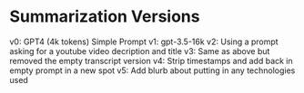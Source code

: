 # Summarization Versions

v0: GPT4 (4k tokens) Simple Prompt
v1: gpt-3.5-16k
v2: Using a prompt asking for a youtube video decription and title
v3: Same as above but removed the empty transcript version
v4: Strip timestamps and add back in empty prompt in a new spot
v5: Add blurb about putting in any technologies used

